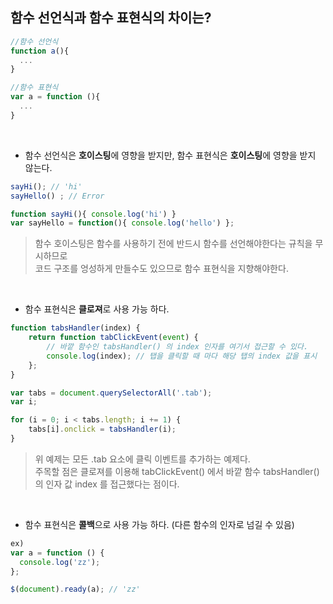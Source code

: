 ## 함수 선언식과 함수 표현식의 차이는?
```js
//함수 선언식
function a(){
  ...
}
```
```js
//함수 표현식
var a = function (){
  ...
}
```

<br>

- 함수 선언식은 **호이스팅**에 영향을 받지만, 함수 표현식은 **호이스팅**에 영향을 받지 않는다.
```js
sayHi(); // 'hi'
sayHello() ; // Error

function sayHi(){ console.log('hi') }
var sayHello = function(){ console.log('hello') };
```
>  함수 호이스팅은 함수를 사용하기 전에 반드시 함수를 선언해야한다는 규칙을 무시하므로    
코드 구조를 엉성하게 만들수도 있으므로 함수 표현식을 지향해야한다.

<br>

- 함수 표현식은 **클로져**로 사용 가능 하다.
```js
function tabsHandler(index) {
    return function tabClickEvent(event) {
        // 바깥 함수인 tabsHandler() 의 index 인자를 여기서 접근할 수 있다.
        console.log(index); // 탭을 클릭할 때 마다 해당 탭의 index 값을 표시
    };
}

var tabs = document.querySelectorAll('.tab');
var i;

for (i = 0; i < tabs.length; i += 1) {
    tabs[i].onclick = tabsHandler(i);
}
```
> 위 예제는 모든 .tab 요소에 클릭 이벤트를 추가하는 예제다.   
주목할 점은 클로져를 이용해 tabClickEvent() 에서 바깥 함수 tabsHandler() 의 인자 값 index 를 접근했다는 점이다.

<br>

- 함수 표현식은 **콜백**으로 사용 가능 하다. (다른 함수의 인자로 넘길 수 있음)
```js
ex)
var a = function () {
  console.log('zz');
};

$(document).ready(a); // 'zz'
```

